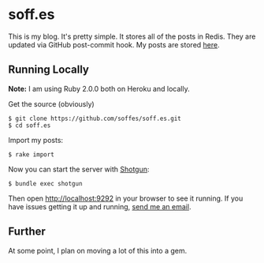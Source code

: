 # soff.es

This is my blog. It's pretty simple. It stores all of the posts in Redis. They are updated via GitHub post-commit hook. My posts are stored [here](https://github.com/soffes/blog).

## Running Locally

**Note:** I am using Ruby 2.0.0 both on Heroku and locally.

Get the source (obviously)

    $ git clone https://github.com/soffes/soff.es.git
    $ cd soff.es

Import my posts:

    $ rake import

Now you can start the server with [Shotgun](https://github.com/rtomayko/shotgun):

    $ bundle exec shotgun

Then open <http://localhost:9292> in your browser to see it running. If you have issues getting it up and running, [send me an email](mailto:sam@soff.es).

## Further

At some point, I plan on moving a lot of this into a gem.
